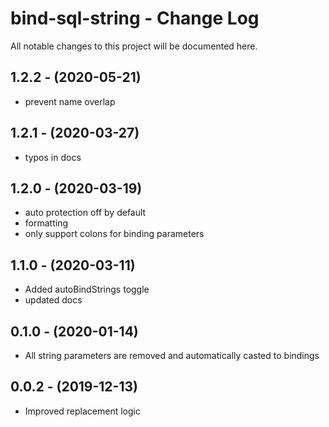 # bind-sql-string - Change Log
All notable changes to this project will be documented here.

## 1.2.2 - (2020-05-21)
- prevent name overlap

## 1.2.1 - (2020-03-27)
- typos in docs

## 1.2.0 - (2020-03-19)
- auto protection off by default
- formatting
- only support colons for binding parameters

## 1.1.0 - (2020-03-11)
- Added autoBindStrings toggle
- updated docs

## 0.1.0 - (2020-01-14)
- All string parameters are removed and automatically casted to bindings

## 0.0.2 - (2019-12-13)
- Improved replacement logic